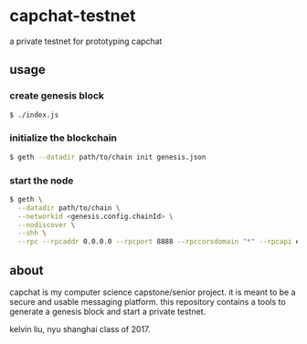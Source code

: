 # capchat-testnet
a private testnet for prototyping capchat

## usage
### create genesis block
```bash
$ ./index.js
```

### initialize the blockchain
```bash
$ geth --datadir path/to/chain init genesis.json
```

### start the node
```bash
$ geth \
  --datadir path/to/chain \
  --networkid <genesis.config.chainId> \
  --nodiscover \
  --shh \
  --rpc --rpcaddr 0.0.0.0 --rpcport 8888 --rpccorsdomain "*" --rpcapi eth,web3,net,shh
```

## about
capchat is my computer science capstone/senior project.
it is meant to be a secure and usable messaging platform.
this repository contains a tools to generate a genesis block and start a private testnet.

kelvin liu, nyu shanghai class of 2017.
